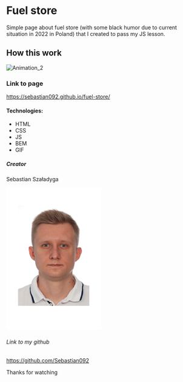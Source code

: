 # Fuel store
Simple page about fuel store (with some black humor due to current situation in 2022 in Poland) that I created to pass my JS lesson.

## How this work
![Animation_2](https://user-images.githubusercontent.com/120946080/209706614-a3a05e2c-40c6-4be8-b0d7-6d11fdd213be.gif)

### Link to page
https://sebastian092.github.io/fuel-store/

#### Technologies:
- HTML
- CSS
- JS
- BEM
- GIF

##### Creator 
Sebastian Szaładyga

<img src="images/Sebastian.jpg" width="250">

###### Link to my github
https://github.com/Sebastian092

Thanks for watching
